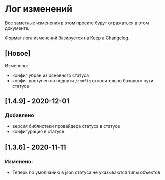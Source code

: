# Лог изменений

Все заметные изменения в этом проекте будут отражаться в этом документе.

Формат лога изменений базируется на [Keep a Changelog](https://keepachangelog.com/en/1.0.0/).

## [Новое]

Изменено:

* конфиг убран из основного статуса
* конфиг доступен по подпути `/config` относительно базового пути статуса

## [1.4.9] - 2020-12-01

### Добавлено

* версия библиотеки провайдера статуса в статусе
* конфигурация в статусе

## [1.3.6] - 2020-11-11

### Изменено:

* Теперь по умолчанию в json статуса не указываются типы объектов
